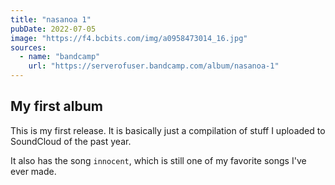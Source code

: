 ```yaml
---
title: "nasanoa 1"
pubDate: 2022-07-05
image: "https://f4.bcbits.com/img/a0958473014_16.jpg"
sources:
  - name: "bandcamp"
    url: "https://serverofuser.bandcamp.com/album/nasanoa-1"
---
```


## My first album

This is my first release. It is basically just a compilation of stuff I uploaded to SoundCloud of the past year.

It also has the song `innocent`, which is still one of my favorite songs I've ever made.
